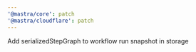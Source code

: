 ```yaml
---
'@mastra/core': patch
'@mastra/cloudflare': patch
---
```


Add serializedStepGraph to workflow run snapshot in storage
